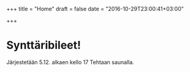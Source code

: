 +++
title = "Home"
draft = false
date = "2016-10-29T23:00:41+03:00"

+++
# Synttäribileet!
Järjestetään 5.12. alkaen kello 17 Tehtaan saunalla.
